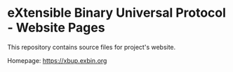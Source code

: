 eXtensible Binary Universal Protocol - Website Pages
====================================================

This repository contains source files for project's website.

Homepage: https://xbup.exbin.org  

